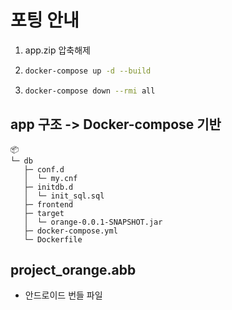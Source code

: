 # 포팅 안내

1. app.zip 압축해제

2. ```sh
   docker-compose up -d --build
   ```
3. ```sh
   docker-compose down --rmi all
   ```
   

## app 구조 -> Docker-compose 기반 

```
📦 
└─ db
   ├─ conf.d
   │  └─ my.cnf
   ├─ initdb.d
   │  └─ init_sql.sql
   ├─ frontend
   ├─ target
   │  └─ orange-0.0.1-SNAPSHOT.jar
   ├─ docker-compose.yml
   └─ Dockerfile
```

## project_orange.abb

- 안드로이드 번들 파일
